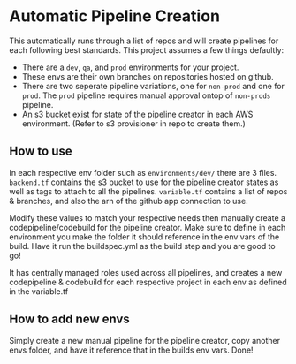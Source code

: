 # Automatic Pipeline Creation
This automatically runs through a list of repos and will create pipelines for each following best standards. This project assumes a few things defaultly:

- There are a `dev`, `qa`, and `prod` environments for your project.
- These envs are their own branches on repositories hosted on github.
- There are two seperate pipeline variations, one for `non-prod` and one for `prod`. The `prod` pipeline requires manual approval ontop of `non-prods` pipeline.
- An s3 bucket exist for state of the pipeline creator in each AWS environment. (Refer to s3 provisioner in repo to create them.)

## How to use
In each respective env folder such as `environments/dev/` there are 3 files. `backend.tf` contains the s3 bucket to use for the pipeline creator states as well as tags to attach to all the pipelines. `variable.tf` contains a list of repos & branches, and also the arn of the github app connection to use. 

Modify these values to match your respective needs then manually create a codepipeline/codebuild for the pipeline creator. Make sure to define in each environment you make the folder it should reference in the env vars of the build. Have it run the buildspec.yml as the build step and you are good to go!

It has centrally managed roles used across all pipelines, and creates a new codepipeline & codebuild for each respective project in each env as defined in the variable.tf

## How to add new envs
Simply create a new manual pipeline for the pipeline creator, copy another envs folder, and have it reference that in the builds env vars. Done!